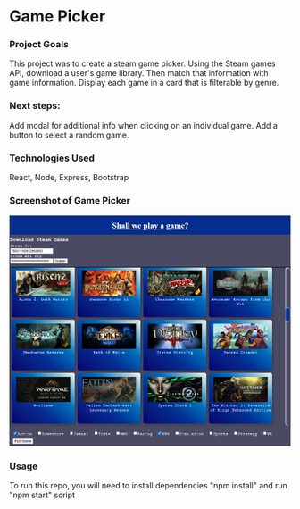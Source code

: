 # Game Picker

### Project Goals
This project was to create a steam game picker.
Using the Steam games API, download a user's game library. Then match that information with game information. Display each game in a card that is filterable by genre.

### Next steps:
Add modal for additional info when clicking on an individual game.
Add a button to select a random game.


### Technologies Used
React, Node, Express, Bootstrap

### Screenshot of Game Picker
![mvp1](/mvp1.png)

### Usage
To run this repo, you will need to install dependencies "npm install" and run "npm start" script
